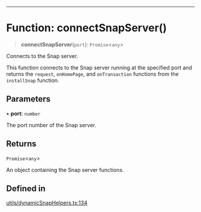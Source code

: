 ***

# Function: connectSnapServer()

> **connectSnapServer**(`port`): `Promise`\<`any`\>

Connects to the Snap server.

This function connects to the Snap server running at the specified port and
returns the `request`, `onHomePage`, and `onTransaction` functions from the
`installSnap` function.

## Parameters

• **port**: `number`

The port number of the Snap server.

## Returns

`Promise`\<`any`\>

An object containing the Snap server functions.

## Defined in

[utils/dynamicSnapHelpers.ts:134](https://github.com/asifqatar/Snapper/blob/e47c50848996c5aee18aed9672ee3a5a1bb1ca7d/utils/dynamicSnapHelpers.ts#L134)
